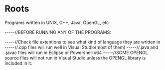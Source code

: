 # Roots
Programs written in UNIX, C++, Java, OpenGL, etc


-----//BEFORE RUNNING ANY OF THE PROGRAMS:

-----//Check file extentions to see what kind of language they are written in
-----//.cpp files will run well in Visual Studio(most of them)
-----//.java and .javac files will run in Eclipse or Powershell x64
-----//SOME OPENGL source files will not run in Visual Studio unless the OPENGL library is included in it.
